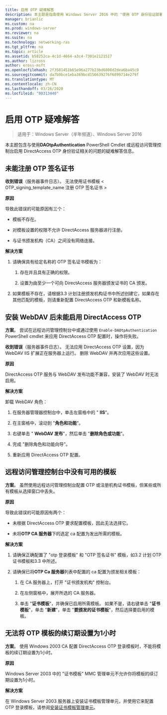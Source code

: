 ```yaml
---
title: 启用 OTP 疑难解答
description: 本主题是指南使用 Windows Server 2016 中的 "使用 OTP 身份验证部署远程访问" 指南的一部分。
manager: brianlic
ms.custom: na
ms.prod: windows-server
ms.reviewer: na
ms.suite: na
ms.technology: networking-ras
ms.tgt_pltfrm: na
ms.topic: article
ms.assetid: b58252ca-4c1d-4664-a3c4-7301e2121517
ms.author: lizross
author: eross-msft
ms.openlocfilehash: 2f3581451b65e96a277b23bd6808d2dea6ba45c9
ms.sourcegitcommit: da7b9bce1eba369bcd156639276f6899714e279f
ms.translationtype: MT
ms.contentlocale: zh-CN
ms.lasthandoff: 03/26/2020
ms.locfileid: "80313440"
---
```

# <a name="troubleshooting-enabling-otp"></a>启用 OTP 疑难解答

>适用于：Windows Server（半年频道）、Windows Server 2016

本主题包含与使用**DAOtpAuthentication** PowerShell Cmdlet 或远程访问管理控制台启用 DirectAccess OTP 身份验证相关的问题的疑难解答信息。
  
## <a name="failed-to-enroll-the-otp-signing-certificate"></a>未能注册 OTP 签名证书  
**收到错误**（服务器事件日志）。 无法使用证书模板 < OTP_signing_template_name 注册 OTP 签名证书 >  
  
**原因**  
  
导致此错误的可能原因有三个：  
  
-   模板不存在。  
  
-   对模板设置的权限不允许 DirectAccess 服务器进行注册。  
  
-   与证书颁发机构（CA）之间没有网络连接。  
  
**解决方案**  
  
1.  请确保具有给定名称的 OTP 签名证书模板为：  
  
    1.  存在并且具有正确的权限。  
  
    2.  设置为由至少一个可向 DirectAccess 服务器颁发证书的 CA 颁发。  
  
2.  如果模板不存在，请根据3.3 计划注册颁发机构证书中所述创建它，如果存在其他匹配的模板，则请重新配置 DirectAccess OTP 和新模板名称。  
  
## <a name="failed-to-enable-directaccess-otp-when-webdav-is-installed"></a>安装 WebDAV 后未能启用 DirectAccess OTP  
**方案**。 尝试在远程访问管理控制台中或通过使用 `Enable-DAOtpAuthentication` PowerShell cmdlet 来应用 DirectAccess OTP 配置时，操作将失败。  
  
**收到错误**（服务器事件日志）。 无法应用 DirectAccess OTP 设置，因为 WebDAV IIS 扩展正在服务器上运行。 删除 WebDAV 并再次应用这些设置。  
  
**原因**  
  
DirectAccess OTP 服务与 WebDAV 发布功能不兼容，安装了 WebDAV 时无法启用。  
  
**解决方案**  
  
卸载 WebDAV 角色：  
  
1.  在服务器管理器控制台中，单击左窗格中的 " **IIS**"。  
  
2.  在主窗格中，滚动到 "**角色和功能**"。  
  
3.  右键单击 " **WebDAV 发布**"，然后单击 "**删除角色或功能**"。  
  
4.  完成 "删除角色和功能向导"。  
  
5.  重新应用 DirectAccess OTP 配置。  
  
## <a name="no-templates-available-in-the-remote-access-management-console"></a>远程访问管理控制台中没有可用的模板  
**方案**。 虽然使用远程访问管理控制台配置 OTP 或注册机构证书模板，但某些或所有模板从选择窗口中丢失。  
  
**原因**  
  
导致此错误的可能原因有两个：  
  
-   未根据 DirectAccess OTP 要求配置模板，因此无法选择它。  
  
-   未将**OTP CA 服务器**下的选定 ca 配置为发出所需的模板。  
  
**解决方案**  
  
1.  请确保正确配置了 "otp 登录模板" 和 "OTP 签名证书" 模板，如3.2 计划 OTP 证书模板和3.3 中所述。  
  
2.  请确保已将**OTP Ca 服务器**列表中配置的 ca 配置为颁发相关模板：  
  
    1.  在 CA 服务器上，打开 "证书颁发机构" 控制台。  
  
    2.  在左侧窗格中，展开所选的 CA 服务器。  
  
    3.  单击 "**证书模板**"，并确保已启用所需模板。 如果不是，请右键单击 "**证书模板**"，单击 "**新建**"，单击 "**要颁发的证书模板**"，然后选择要启用的模板。  
  
## <a name="cannot-set-renewal-period-of-otp-template-to-1-hour"></a>无法将 OTP 模板的续订期设置为1小时  
**方案**。 使用 Windows 2003 CA 配置 DirectAccess OTP 登录模板时，不能将模板的续订期设置为1小时。  
  
**原因**  
  
Windows Server 2003 中的 "证书模板" MMC 管理单元不允许你将模板的续订期设置为1小时。  
  
**解决方案**  
  
在 Windows Server 2003 服务器上安装证书模板管理单元，并使用它来配置 OTP 登录模板，请参阅[安装证书模板管理单元](https://technet.microsoft.com/library/cc732445.aspx)。  
  


